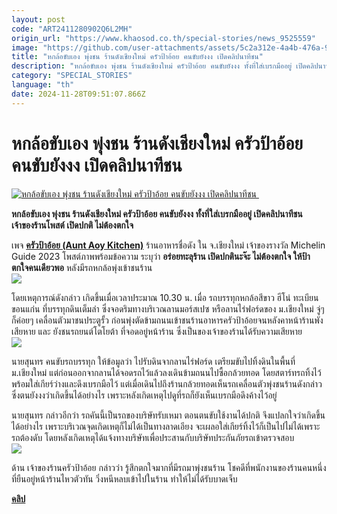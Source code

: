 ```yaml
---
layout: post
code: "ART2411280902Q6L2MH"
origin_url: "https://www.khaosod.co.th/special-stories/news_9525559"
image: "https://github.com/user-attachments/assets/5c2a312e-4a4b-476a-9fe4-ac7c9683c51a"
title: "หกล้อขับเอง พุ่งชน ร้านดังเชียงใหม่ ครัวป้าอ้อย คนขับยังงง เปิดคลิปนาทีชน"
description: "หกล้อขับเอง พุ่งชน ร้านดังเชียงใหม่ ครัวป้าอ้อย คนขับยังงง ทั้งที่ใส่เบรกมืออยู่ เปิดคลิปนาทีชน เจ้าของร้านโพสต์ เปิดปกติ ไม่ต้องตกใจ "
category: "SPECIAL_STORIES"
language: "th"
date: 2024-11-28T09:51:07.866Z
---
```


# หกล้อขับเอง พุ่งชน ร้านดังเชียงใหม่ ครัวป้าอ้อย คนขับยังงง เปิดคลิปนาทีชน

[![หกล้อขับเอง พุ่งชน ร้านดังเชียงใหม่ ครัวป้าอ้อย คนขับยังงง เปิดคลิปนาทีชน ](https://www.khaosod.co.th/wpapp/uploads/2024/11/Aunt-Aoy-Kitchen.jpg "หกล้อขับเอง พุ่งชน ร้านดังเชียงใหม่ ครัวป้าอ้อย คนขับยังงง เปิดคลิปนาทีชน ")](https://www.khaosod.co.th/wpapp/uploads/2024/11/Aunt-Aoy-Kitchen.jpg)

**หกล้อขับเอง พุ่งชน ร้านดังเชียงใหม่ ครัวป้าอ้อย คนขับยังงง ทั้งที่ใส่เบรกมืออยู่ เปิดคลิปนาทีชน เจ้าของร้านโพสต์ เปิดปกติ ไม่ต้องตกใจ**

เพจ [**ครัวป้าอ้อย (Aunt Aoy Kitchen)**](https://www.facebook.com/AuntAoykitchen?__cft__[0]=AZX1bx5UHY0V32mxqVlKqqxmWzEe0D1VYhqqFFry5T4PmInWbf_Zn4kLaocRkghZ8Bh05F3qMXp4LVXoaSxyOrAVuQPsBR7VmALCpN5wb6n7-Qk3EyUrhMbxMifY1rJ9qpq6WOUJ7ryGWxyyYeByKzPoeM-fu1hnZDkSk5ehOcintQ&__tn__=-UC%2CP-R) ร้านอาหารชื่อดัง ใน จ.เชียงใหม่ เจ้าของรางวัล Michelin Guide 2023 โพสต์ภาพพร้อมข้อความ ระบุว่า **อร่อยทะลุร้าน เปิดปกตินะจ๊ะ ไม่ต้องตกใจ ให้ป้าตกใจคนเดียวพอ** หลังมีรถหกล้อพุ่งเข้าชนร้าน  
[![](https://www.khaosod.co.th/wpapp/uploads/2024/11/468544313_1161308252453655_9194936596585132444_n-696x522.jpg)](https://www.khaosod.co.th/wpapp/uploads/2024/11/468544313_1161308252453655_9194936596585132444_n.jpg)

โดยเหตุการณ์ดังกล่าว เกิดขึ้นเมื่อเวลาประมาณ 10.30 น. เมื่อ รถบรรทุกหกล้อสีขาว ฮีโน่ ทะเบียนขอนแก่น ที่บรรทุกดินเต็มลำ ซึ่งจอดริมทางบริเวณลานมอร์สเปซ หรือลานไร่ฟอร์ดของ ม.เชียงใหม่ จู่ๆก็ค่อยๆ เคลื่อนตัวมาชนประตูรั้ว ก่อนพุ่งตัดข้ามถนนเข้าชนร้านอาหารครัวป้าอ้อยจนหลังคาหน้าร้านพังเสียหาย และ ยังชนรถยนต์โตโยต้า ที่จอดอยู่หน้าร้าน ซึ่งเป็นของเจ้าของร้านได้รับความเสียหาย  
[![](https://www.khaosod.co.th/wpapp/uploads/2024/11/468772964_1161308222453658_4274808381813609792_n-696x522.jpg)](https://www.khaosod.co.th/wpapp/uploads/2024/11/468772964_1161308222453658_4274808381813609792_n.jpg)

นายสุนทร คนขับรถบรรทุก ให้ข้อมูลว่า ไปรับดินจากลานไร่ฟอร์ด เตรียมขับไปทิ้งดินในพื้นที่ม.เชียงใหม่ แต่ก่อนออกจากลานได้จอดรถไว้แล้วลงเดินข้ามถนนไปซื้อกล้วยทอด โดยสตาร์ทรถทิ้งไว้ พร้อมใส่เกียร์ว่างและดึงเบรกมือไว้ แต่เมื่อเดินไปถึงร้านกล้วยทอดเห็นรถเคลื่อนตัวพุ่งชนร้านดังกล่าว ซึ่งตนยังงงว่าเกิดขึ้นได้อย่างไร เพราะหลังเกิดเหตุไปดูที่รถก็ยังเห็นเบรกมือดึงค้างไว้อยู่

นายสุนทร กล่าวอีกว่า รถคันนี้เป็นรถของบริษัทรับเหมา ตอนตนขับใช้งานได้ปกติ จึงแปลกใจว่าเกิดขึ้นได้อย่างไร เพราะบริเวณจุดเกิดเหตุก็ไม่ได้เป็นทางลาดเอียง จะเผลอใส่เกียร์ทิ้งไว้ก็เป็นไปไม่ได้เพราะรถต้องดับ โดยหลังเกิดเหตุได้แจ้งทางบริษัทเพื่อประสานกับบริษัทประกันภัยรถเข้าตรวจสอบ  
[![](https://www.khaosod.co.th/wpapp/uploads/2024/11/aoy.jpg)](https://www.khaosod.co.th/wpapp/uploads/2024/11/aoy.jpg)

ด้าน เจ้าของร้านครัวป้าอ้อย กล่าวว่า รู้สึกตกใจมากที่มีรถมาพุ่งชนร้าน โชคดีที่พนักงานของร้านคนหนึ่งที่ยืนอยู่หน้าร้านไหวตัวทัน วิ่งหนีหลบเข้าไปในร้าน ทำให้ไม่ได้รับบาดเจ็บ

**[คลิป](https://www.facebook.com/reel/375040152363450)**